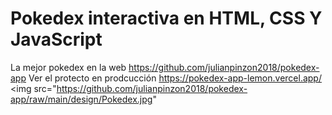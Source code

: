 # Pokedex interactiva en HTML, CSS Y JavaScript
La mejor pokedex en la web https://github.com/julianpinzon2018/pokedex-app
Ver el protecto en prodcucción https://pokedex-app-lemon.vercel.app/
<img src="https://github.com/julianpinzon2018/pokedex-app/raw/main/design/Pokedex.jpg"
